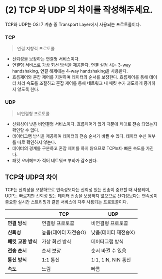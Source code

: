 # (2) TCP 와 UDP 의 차이를 작성해주세요.

TCP와 UDP는 OSI 7 계층 중 Transport Layer에서 사용되는 프로토콜이다.

### TCP
> 연결 지향적 프로토콜

- 신뢰성을 보장하는 연결형 서비스이다.
- 연결형 서비스로 가상 회선 방식을 제공한다. 연결 설정 시는 3-way handshaking, 연결 해제에는 4-way handshaking을 사용한다.
- 흐름제어와 혼잡 제어를 지원하며 데이터의 순서를 보장한다. 흐름제어를 통해 데이터 처리 속도를 조절하고 혼잡 제어를 통해 네트워크 내 패킷 수가 과도하게 증가하지 않도록 한다.

### UDP
> 비연결형 프로토콜

- 신뢰성이 낮은 비연결형 서비스이다. 흐름제어가 없기 때문에 제대로 전송 되었는지 확인할 수 없다.
- 데이터그램 방식을 제공하여 데이터의 전송 순서가 바뀔 수 있다. 데이터 수신 여부를 따로 확인하지 않는다.
- 데이터의 경계를 구분하고 혼잡 제어를 하지 않으므로 TCP보다 빠른 속도를 가진다.
- 패킷 오버헤드가 적어 네트워크 부하가 감소한다.

## TCP와 UDP의 차이
TCP는 신뢰성을 보장하므로 연속성보다는 신뢰성 있는 전송이 중요할 때 사용되며, UDP는 빠르지만 신뢰성 있는 데이터 전송을 보장하지 않으므로 신뢰성보다는 연속성이 중요한 실시간 스트리밍과 같은 서비스에 자주 사용되는 프로토콜이다.

|      | **TCP** | **UDP** |
| ----      | -------- | -------- | 
| **연결 방식** | 연결형 프로토콜 | 비연결형 프로토콜 |
| **신뢰성** | 높음(데이터 재전송O) | 낮음(데이터 재전송X) |
| **패킷 교환 방식** | 가상 회선 방식 | 데이터그램 방식 |
| **전송 순서** | 순서 보장 | 순서 바뀔 수 있음 |
| **통신 방식** | 1:1 통신 | 1:1, 1:N, N:N 통신 |
| **속도** | 느림 | 빠름 |
